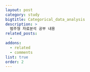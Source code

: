 ```yaml
---
layout: post
category: study
bigtitle: Categorical_data_analysis
description: >
  범주형 자료분석 공부 내용
related_posts:
  -
addons:
  - related
  - comments
list: true
order: 2
---
```

